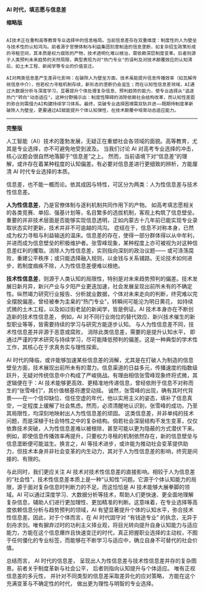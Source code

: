 
**AI 时代，填志愿与信息差**

**缩略版**

 ```
 
AI技术正在重构高等教育专业选择中的信息格局。当前信息差存在双重维度：制度性的人为壁垒与技术性的认知鸿沟。前者源于官僚体制与利益集团刻意制造的信息垄断，如复杂招生政策形成的寻租空间，其本质是权力腐败的产物，技术透明化难以根治，需依赖深层制度变革。后者则源于人类预判未来趋势的天然局限，典型表现为对"热门专业"的误判及对技术颠覆效应的认知滞后，如土木工程、新闻学等专业的价值变迁。

AI对两类信息差产生差异化影响：在破除人为壁垒方面，技术虽能提升信息传播效率（如瓦解传统信息中介），但若权力寻租机制存续，新形态的垄断仍会滋生；而在认知性信息差领域，AI通过大数据分析与深度学习，显著提升个体处理复杂信息、预判趋势的能力，使专业选择从"追逐热门"转向"动态适应"。这种分野揭示出：制度性障碍的消除依赖社会结构改革，而认知性差距的弥合则需借力AI构建持续学习体系。最终，突破专业选择困境需双轨并进——既期待制度革新破除人为壁垒，更要通过AI赋能提升个体认知弹性，在技术颠覆中培育动态适应能力。

```

---

**完整版**

人工智能（AI）技术的蓬勃发展，无疑正在重塑社会各领域的面貌。高等教育，尤其是专业选择，亦不可避免地受到波及。 当我们讨论 AI 对高考专业选择的冲击，核心议题会很自然地落脚于“信息差”之上。 然而，当前语境下对“信息差”的理解，或许存在着某种程度的认知偏差。有必要对信息差进行更细致的辨析，方能厘清 AI 时代专业选择的本质。

信息差，也不能一概而论。依其成因与特性，可区分为两类：人为性信息差与技术性信息差。

**人为性信息差**，乃是官僚体制与逐利机制共同作用下的产物。 如高考填志愿相关的各类竞赛、单招、强基计划等，名目繁多的选拔机制，客观上构筑了信息壁垒。重要的并非技术层面是否能够实现信息透明，正如内蒙古十几年前已能实现专业录取状态实时更新，技术并非不可逾越的鸿沟。 症结在于，信息不对称本身，已然成为权力寻租与利益输送的温床。信息差的存在，使得一部分群体得以从中牟利，并进而成为信息壁垒的积极维护者。张雪峰现象，某种程度上亦可被视为对这种信息差红利的攫取。消除人为性信息差，实则指向深刻的政治议题——  或可涤荡腐败，重建公平秩序；或只能选择融入规则，以金钱与关系铺路。无论技术如何进步，若制度痼疾不除，人为性信息差便难以根绝。

**技术性信息差**，则源于人类认知的局限性，特别是对未来趋势预判的偏差。技术发展日新月异，新兴产业与夕阳产业更迭加速，社会发展呈现出前所未有的不确定性。纵然竭力研究行业报告、分析就业数据，个体对未来走向的判断，终究难以完全摆脱偏差。曾经被奉为圭臬的“热门专业”，转瞬间可能沦为明日黄花， 如持续式微的土木工程，以及如过街老鼠的新闻学，皆是例证。AI 技术本身亦在不断创造新的技术性信息差， 例如，AI 对不同行业岗位的替代效应、新兴技术催生的新型职业等等，皆需要持续的学习与研究方能逐步认知。 与人为性信息差不同，技术性信息差并非源于恶意或腐败， 消除此类信息差，需要的是提升认知水平， 即通过严谨的学术研究与持续学习，尽可能降低预判的偏差。这是一种典型的学术性工作，其核心在于求真务实与理性探索。

AI 时代的降临，或许能够加速某些信息差的消解，尤其是在打破人为制造的信息壁垒方面，技术展现出前所未有的潜力。信息渠道的日益多元，传播速度的指数级跃升，无疑对传统信息中介构成了严峻挑战。有理由相信张雪峰现象终将式微，其逻辑便在于：AI 技术能够更高效、更精准地传递信息，曾经依附于信息不对称而生的“张雪峰们”，其价值根基将遭受动摇。 诚然，张雪峰的出现，确有其时代背景——在一个信仰缺位、信任空虚的年代，他以实用主义的姿态，填补了信息真空，一定程度上缓解了社会焦虑。然而，必须清醒地认识到，张雪峰的成功，乃至其局限性，均深刻地映射出人为性信息差的顽固。 这类信息差，并非单纯的技术问题，而是深植于社会特性之中的复杂结构。倘若社会深层结构不发生变革，仅仅依靠技术突破，人为性信息差难以被根除，甚至可能以更为隐蔽的方式潜伏下来。例如，即使信息传播效率再提升，只要权力寻租的机制依然存在，新的信息壁垒与信息垄断便可能滋生。换言之，AI 等技术进步，或许能为推动社会变革提供助力，但技术本身并非社会变革的内生动力，其对于人为性信息差的影响，终究是间接的、有限的。

与此同时，我们更应关注 AI 技术对技术性信息差的直接影响。相较于人为信息差的“社会性”，技术性信息差本质上是一种“认知性”问题。它源于个体认知能力的局限，源于面对复杂信息时判断力的不足。而这恰恰是 AI 技术能够大展拳脚的领域。AI  可以通过深度学习、大数据分析等技术，帮助人们更快速、更全面地理解复杂信息，辅助人们进行更加理性、更加精准的判断。这意味着，在专业选择等高度依赖信息分析与趋势预判的领域，AI  有望显著提升个体的认知水平，弥合技术性信息差。因此，对于个体而言，在 AI 时代固守对 “有钱途专业” 的执念，无异于刻舟求剑。唯有摒弃过时的功利主义择业观，将目光转向提升自身认知能力与适应能力，方能在这个信息爆炸且快速变迁的时代，真正把握职业选择的主动权，不囿于任何僵化的专业标签，而能够在不断学习与适应中，确立自身不可替代的社会价值。

总结而言， AI 时代的信息差， 呈现出人为性信息差与技术性信息差并存的复杂图景。前者关乎制度革新与社会公平， 后者则指向认知提升与个体适应。 唯有正视信息差的多元性， 并针对不同类型的信息差采取差异化的应对策略， 方能在这个充满变革与不确定性的时代， 做出更为理性与明智的专业选择。